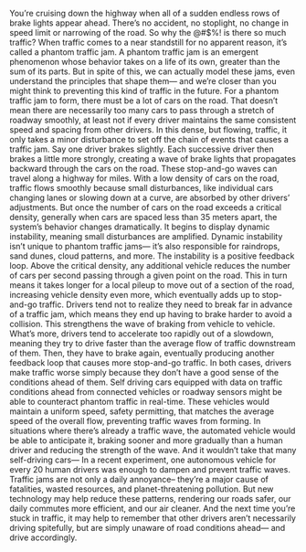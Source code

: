 You’re cruising down the highway  when all of a sudden endless rows of brake lights appear ahead. There’s no accident, no stoplight, no change in speed limit  or narrowing of the road. So why the @#$%! is there  so much traffic? When traffic comes to a near standstill  for no apparent reason, it’s called a phantom traffic jam. A phantom traffic jam  is an emergent phenomenon whose behavior takes on a life of its own, greater than the sum of its parts. But in spite of this,  we can actually model these jams, even understand the principles  that shape them— and we’re closer than you might think to preventing this kind of traffic in the future. For a phantom traffic jam to form,  there must be a lot of cars on the road. That doesn’t mean  there are necessarily too many cars to pass through a stretch  of roadway smoothly, at least not if every driver maintains  the same consistent speed and spacing from other drivers. In this dense, but flowing, traffic, it only takes a minor disturbance  to set off the chain of events that causes a traffic jam. Say one driver brakes slightly. Each successive driver then brakes  a little more strongly, creating a wave of brake lights  that propagates backward through the cars on the road. These stop-and-go waves  can travel along a highway for miles. With a low density of cars on the road, traffic flows smoothly  because small disturbances, like individual cars changing lanes  or slowing down at a curve, are absorbed by other  drivers’ adjustments. But once the number of cars  on the road exceeds a critical density, generally when cars are spaced  less than 35 meters apart, the system’s behavior  changes dramatically. It begins to display dynamic instability,  meaning small disturbances are amplified. Dynamic instability isn’t unique  to phantom traffic jams— it’s also responsible for raindrops,  sand dunes, cloud patterns, and more. The instability is  a positive feedback loop. Above the critical density, any additional vehicle reduces  the number of cars per second passing through a given point on the road. This in turn means it takes longer  for a local pileup to move out of a section of the road,  increasing vehicle density even more, which eventually adds up  to stop-and-go traffic. Drivers tend not to realize they need  to break far in advance of a traffic jam, which means they end up having  to brake harder to avoid a collision. This strengthens the wave of braking  from vehicle to vehicle. What’s more, drivers tend to accelerate too rapidly out of a slowdown, meaning they try to drive faster than the average flow of traffic  downstream of them. Then, they have to brake again,  eventually producing another feedback loop that causes more stop-and-go traffic. In both cases, drivers make traffic worse simply because they don’t have a good sense of the conditions ahead of them. Self driving cars equipped with data  on traffic conditions ahead from connected vehicles  or roadway sensors might be able to counteract  phantom traffic in real-time. These vehicles would maintain  a uniform speed, safety permitting, that matches the average speed  of the overall flow, preventing traffic waves from forming. In situations where there’s  already a traffic wave, the automated vehicle  would be able to anticipate it, braking sooner and more gradually  than a human driver and reducing the strength of the wave. And it wouldn’t take that many  self-driving cars— In a recent experiment, one autonomous  vehicle for every 20 human drivers was enough to dampen  and prevent traffic waves. Traffic jams are not only  a daily annoyance– they’re a major cause of fatalities, wasted resources,  and planet-threatening pollution. But new technology may help reduce  these patterns, rendering our roads safer, our daily commutes more efficient,  and our air cleaner. And the next time you’re stuck in traffic, it may help to remember that other drivers aren’t necessarily driving spitefully, but are simply unaware of road  conditions ahead— and drive accordingly. 